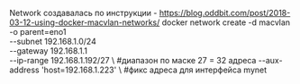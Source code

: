 Network создавалась по инструкции - https://blog.oddbit.com/post/2018-03-12-using-docker-macvlan-networks/
docker network create -d macvlan -o parent=eno1 \
  --subnet 192.168.1.0/24 \
  --gateway 192.168.1.1 \
  --ip-range 192.168.1.192/27 \ #диапазон по маске 27 = 32 адреса
  --aux-address 'host=192.168.1.223' \ #фикс адреса для интерфейса
  mynet

